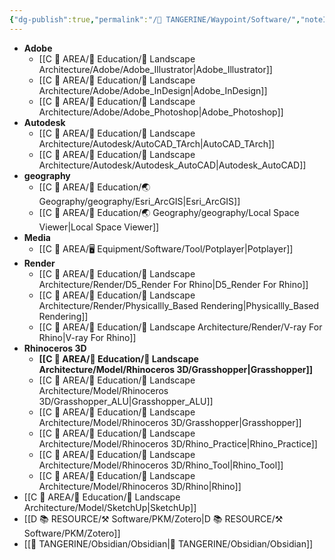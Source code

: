 ```yaml
---
{"dg-publish":true,"permalink":"/🍊 TANGERINE/Waypoint/Software/","noteIcon":"signpost","created":"2024-11-01T20:45:03.250+08:00","updated":"2025-04-15T09:33:03.776+08:00"}
---
```


- **Adobe**
	- [[C 📔 AREA/📖 Education/🌳 Landscape Architecture/Adobe/Adobe_Illustrator\|Adobe_Illustrator]]
	- [[C 📔 AREA/📖 Education/🌳 Landscape Architecture/Adobe/Adobe_InDesign\|Adobe_InDesign]]
	- [[C 📔 AREA/📖 Education/🌳 Landscape Architecture/Adobe/Adobe_Photoshop\|Adobe_Photoshop]]
- **Autodesk**
	- [[C 📔 AREA/📖 Education/🌳 Landscape Architecture/Autodesk/AutoCAD_TArch\|AutoCAD_TArch]]
	- [[C 📔 AREA/📖 Education/🌳 Landscape Architecture/Autodesk/Autodesk_AutoCAD\|Autodesk_AutoCAD]]
- **geography**
	- [[C 📔 AREA/📖 Education/🌏 Geography/geography/Esri_ArcGIS\|Esri_ArcGIS]]
	- [[C 📔 AREA/📖 Education/🌏 Geography/geography/Local Space Viewer\|Local Space Viewer]]
- **Media**
	- [[C 📔 AREA/🖥 Equipment/Software/Tool/Potplayer\|Potplayer]]
- **Render**
	- [[C 📔 AREA/📖 Education/🌳 Landscape Architecture/Render/D5_Render For Rhino\|D5_Render For Rhino]]
	- [[C 📔 AREA/📖 Education/🌳 Landscape Architecture/Render/Physicallly_Based Rendering\|Physicallly_Based Rendering]]
	- [[C 📔 AREA/📖 Education/🌳 Landscape Architecture/Render/V-ray For Rhino\|V-ray For Rhino]]
- **Rhinoceros 3D**
	- **[[C 📔 AREA/📖 Education/🌳 Landscape Architecture/Model/Rhinoceros 3D/Grasshopper\|Grasshopper]]**
	- [[C 📔 AREA/📖 Education/🌳 Landscape Architecture/Model/Rhinoceros 3D/Grasshopper_ALU\|Grasshopper_ALU]]
	- [[C 📔 AREA/📖 Education/🌳 Landscape Architecture/Model/Rhinoceros 3D/Grasshopper\|Grasshopper]]
	- [[C 📔 AREA/📖 Education/🌳 Landscape Architecture/Model/Rhinoceros 3D/Rhino_Practice\|Rhino_Practice]]
	- [[C 📔 AREA/📖 Education/🌳 Landscape Architecture/Model/Rhinoceros 3D/Rhino_Tool\|Rhino_Tool]]
	- [[C 📔 AREA/📖 Education/🌳 Landscape Architecture/Model/Rhinoceros 3D/Rhino\|Rhino]]
- [[C 📔 AREA/📖 Education/🌳 Landscape Architecture/Model/SketchUp\|SketchUp]]
- [[D 📚 RESOURCE/⚒️ Software/PKM/Zotero\|D 📚 RESOURCE/⚒️ Software/PKM/Zotero]]
- [[🍊 TANGERINE/Obsidian/Obsidian\|🍊 TANGERINE/Obsidian/Obsidian]]